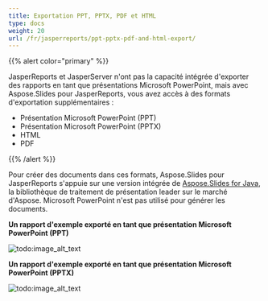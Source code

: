 ```yaml
---
title: Exportation PPT, PPTX, PDF et HTML
type: docs
weight: 20
url: /fr/jasperreports/ppt-pptx-pdf-and-html-export/
---
```


{{% alert color="primary" %}} 

JasperReports et JasperServer n'ont pas la capacité intégrée d'exporter des rapports en tant que présentations Microsoft PowerPoint, mais avec Aspose.Slides pour JasperReports, vous avez accès à des formats d'exportation supplémentaires :

- Présentation Microsoft PowerPoint (PPT)
- Présentation Microsoft PowerPoint (PPTX)
- HTML
- PDF

{{% /alert %}} 

Pour créer des documents dans ces formats, Aspose.Slides pour JasperReports s'appuie sur une version intégrée de [Aspose.Slides for Java](https://products.aspose.com/slides/java/), la bibliothèque de traitement de présentation leader sur le marché d'Aspose. Microsoft PowerPoint n'est pas utilisé pour générer les documents.



**Un rapport d'exemple exporté en tant que présentation Microsoft PowerPoint (PPT)** 

![todo:image_alt_text](ppt-pptx-pdf-and-html-export_1.png)

**Un rapport d'exemple exporté en tant que présentation Microsoft PowerPoint (PPTX)** 

![todo:image_alt_text](ppt-pptx-pdf-and-html-export_2.png)